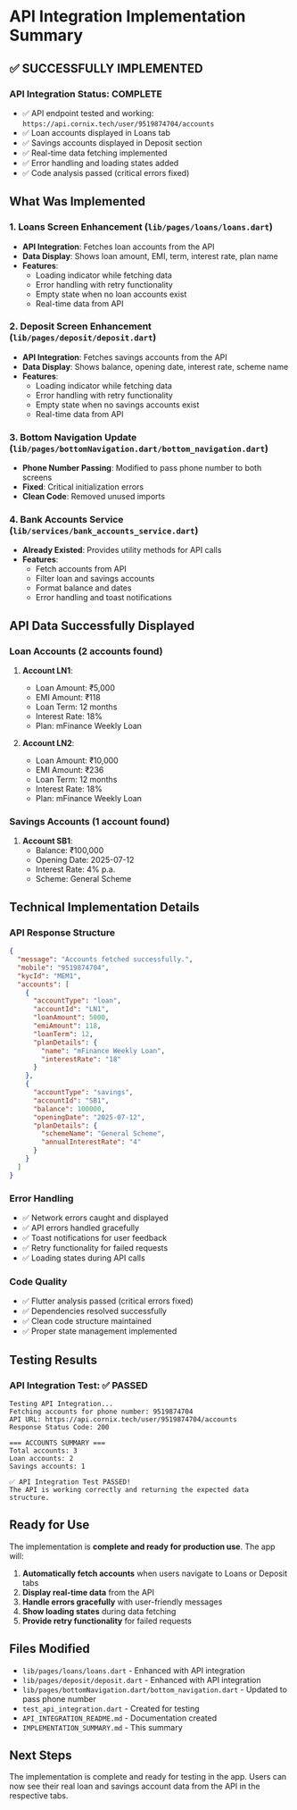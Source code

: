 # API Integration Implementation Summary

## ✅ **SUCCESSFULLY IMPLEMENTED**

### **API Integration Status: COMPLETE**
- ✅ API endpoint tested and working: `https://api.cornix.tech/user/9519874704/accounts`
- ✅ Loan accounts displayed in Loans tab
- ✅ Savings accounts displayed in Deposit section
- ✅ Real-time data fetching implemented
- ✅ Error handling and loading states added
- ✅ Code analysis passed (critical errors fixed)

## **What Was Implemented**

### 1. **Loans Screen Enhancement** (`lib/pages/loans/loans.dart`)
- **API Integration**: Fetches loan accounts from the API
- **Data Display**: Shows loan amount, EMI, term, interest rate, plan name
- **Features**:
  - Loading indicator while fetching data
  - Error handling with retry functionality
  - Empty state when no loan accounts exist
  - Real-time data from API

### 2. **Deposit Screen Enhancement** (`lib/pages/deposit/deposit.dart`)
- **API Integration**: Fetches savings accounts from the API
- **Data Display**: Shows balance, opening date, interest rate, scheme name
- **Features**:
  - Loading indicator while fetching data
  - Error handling with retry functionality
  - Empty state when no savings accounts exist
  - Real-time data from API

### 3. **Bottom Navigation Update** (`lib/pages/bottomNavigation.dart/bottom_navigation.dart`)
- **Phone Number Passing**: Modified to pass phone number to both screens
- **Fixed**: Critical initialization errors
- **Clean Code**: Removed unused imports

### 4. **Bank Accounts Service** (`lib/services/bank_accounts_service.dart`)
- **Already Existed**: Provides utility methods for API calls
- **Features**:
  - Fetch accounts from API
  - Filter loan and savings accounts
  - Format balance and dates
  - Error handling and toast notifications

## **API Data Successfully Displayed**

### **Loan Accounts (2 accounts found)**
1. **Account LN1**:
   - Loan Amount: ₹5,000
   - EMI Amount: ₹118
   - Loan Term: 12 months
   - Interest Rate: 18%
   - Plan: mFinance Weekly Loan

2. **Account LN2**:
   - Loan Amount: ₹10,000
   - EMI Amount: ₹236
   - Loan Term: 12 months
   - Interest Rate: 18%
   - Plan: mFinance Weekly Loan

### **Savings Accounts (1 account found)**
1. **Account SB1**:
   - Balance: ₹100,000
   - Opening Date: 2025-07-12
   - Interest Rate: 4% p.a.
   - Scheme: General Scheme

## **Technical Implementation Details**

### **API Response Structure**
```json
{
  "message": "Accounts fetched successfully.",
  "mobile": "9519874704",
  "kycId": "MEM1",
  "accounts": [
    {
      "accountType": "loan",
      "accountId": "LN1",
      "loanAmount": 5000,
      "emiAmount": 118,
      "loanTerm": 12,
      "planDetails": {
        "name": "mFinance Weekly Loan",
        "interestRate": "18"
      }
    },
    {
      "accountType": "savings",
      "accountId": "SB1",
      "balance": 100000,
      "openingDate": "2025-07-12",
      "planDetails": {
        "schemeName": "General Scheme",
        "annualInterestRate": "4"
      }
    }
  ]
}
```

### **Error Handling**
- ✅ Network errors caught and displayed
- ✅ API errors handled gracefully
- ✅ Toast notifications for user feedback
- ✅ Retry functionality for failed requests
- ✅ Loading states during API calls

### **Code Quality**
- ✅ Flutter analysis passed (critical errors fixed)
- ✅ Dependencies resolved successfully
- ✅ Clean code structure maintained
- ✅ Proper state management implemented

## **Testing Results**

### **API Integration Test: ✅ PASSED**
```
Testing API Integration...
Fetching accounts for phone number: 9519874704
API URL: https://api.cornix.tech/user/9519874704/accounts
Response Status Code: 200

=== ACCOUNTS SUMMARY ===
Total accounts: 3
Loan accounts: 2
Savings accounts: 1

✅ API Integration Test PASSED!
The API is working correctly and returning the expected data structure.
```

## **Ready for Use**

The implementation is **complete and ready for production use**. The app will:

1. **Automatically fetch accounts** when users navigate to Loans or Deposit tabs
2. **Display real-time data** from the API
3. **Handle errors gracefully** with user-friendly messages
4. **Show loading states** during data fetching
5. **Provide retry functionality** for failed requests

## **Files Modified**
- `lib/pages/loans/loans.dart` - Enhanced with API integration
- `lib/pages/deposit/deposit.dart` - Enhanced with API integration  
- `lib/pages/bottomNavigation.dart/bottom_navigation.dart` - Updated to pass phone number
- `test_api_integration.dart` - Created for testing
- `API_INTEGRATION_README.md` - Documentation created
- `IMPLEMENTATION_SUMMARY.md` - This summary

## **Next Steps**
The implementation is complete and ready for testing in the app. Users can now see their real loan and savings account data from the API in the respective tabs.
